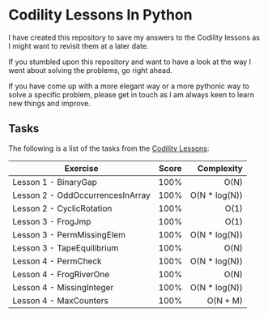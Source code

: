 # Codility Lessons In Python

I have created this repository to save my answers to the Codility lessons as I might want to revisit them at a later date.

If you stumbled upon this repository and want to have a look at the way I went about solving the problems, go right ahead. 

If you have come up with a more elegant way or a more pythonic way to solve a specific problem, please get in touch as I am always keen to learn new things and improve.

## Tasks

The following is a list of the tasks from the [Codility Lessons](https://app.codility.com/programmers/lessons):

Exercise | Score | Complexity
-------- | :---: | ----------:
Lesson 1 - BinaryGap | 100% | O(N)
Lesson 2 - OddOccurrencesInArray | 100% | O(N * log(N))
Lesson 2 - CyclicRotation | 100% | O(1)
Lesson 3 - FrogJmp | 100% | O(1)
Lesson 3 - PermMissingElem | 100% | O(N * log(N))
Lesson 3 - TapeEquilibrium | 100% | O(N)
Lesson 4 - PermCheck | 100% | O(N * log(N))
Lesson 4 - FrogRiverOne | 100% | O(N)
Lesson 4 - MissingInteger | 100% | O(N * log(N))
Lesson 4 - MaxCounters | 100% | O(N + M)
